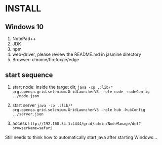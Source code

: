 # INSTALL

## Windows 10
1. NotePad++
2. JDK
3. npm
4. web-driver, please review the README.md in jasmine directory
5. Browser: chrome/firefox/ie/edge

## start sequence
1. start node:
    inside the target dir,
    `java -cp .:lib/* org.openqa.grid.selenium.GridLauncherV3 -role node -nodeConfig ../node.json`
    
2. start server
    `java -cp .:lib/* org.openqa.grid.selenium.GridLauncherV3 -role hub -hubConfig ../server.json`

3. access `http://192.168.34.1:4444/grid/admin/NodeManage/def?browserName=safari`


Still needs to think how to automatically start java after starting Windows...

